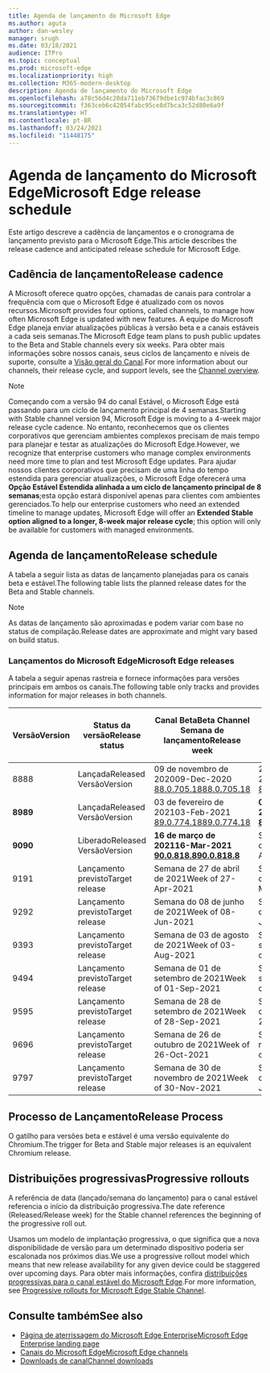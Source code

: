 ```yaml
---
title: Agenda de lançamento do Microsoft Edge
ms.author: aguta
author: dan-wesley
manager: srugh
ms.date: 03/18/2021
audience: ITPro
ms.topic: conceptual
ms.prod: microsoft-edge
ms.localizationpriority: high
ms.collection: M365-modern-desktop
description: Agenda de lançamento do Microsoft Edge
ms.openlocfilehash: a78c56d4c20da711eb73679dbe1c974bfac3c869
ms.sourcegitcommit: f363ceb6c42054fabc95ce8d7bca3c52d80e6a9f
ms.translationtype: HT
ms.contentlocale: pt-BR
ms.lasthandoff: 03/24/2021
ms.locfileid: "11448175"
---
```

# <a name="microsoft-edge-release-schedule"></a><span data-ttu-id="d6d39-103">Agenda de lançamento do Microsoft Edge</span><span class="sxs-lookup"><span data-stu-id="d6d39-103">Microsoft Edge release schedule</span></span>

<span data-ttu-id="d6d39-104">Este artigo descreve a cadência de lançamentos e o cronograma de lançamento previsto para o Microsoft Edge.</span><span class="sxs-lookup"><span data-stu-id="d6d39-104">This article describes the release cadence and anticipated release schedule for Microsoft Edge.</span></span>

## <a name="release-cadence"></a><span data-ttu-id="d6d39-105">Cadência de lançamento</span><span class="sxs-lookup"><span data-stu-id="d6d39-105">Release cadence</span></span>

<span data-ttu-id="d6d39-106">A Microsoft oferece quatro opções, chamadas de canais para controlar a frequência com que o Microsoft Edge é atualizado com os novos recursos.</span><span class="sxs-lookup"><span data-stu-id="d6d39-106">Microsoft provides four options, called channels, to manage how often Microsoft Edge is updated with new features.</span></span> <span data-ttu-id="d6d39-107">A equipe do Microsoft Edge planeja enviar atualizações públicas à versão beta e a canais estáveis a cada seis semanas.</span><span class="sxs-lookup"><span data-stu-id="d6d39-107">The Microsoft Edge team plans to push public updates to the Beta and Stable channels every six weeks.</span></span> <span data-ttu-id="d6d39-108">Para obter mais informações sobre nossos canais, seus ciclos de lançamento e níveis de suporte, consulte a [Visão geral do Canal](./microsoft-edge-channels.md#channel-overview).</span><span class="sxs-lookup"><span data-stu-id="d6d39-108">For more information about our channels, their release cycle, and support levels, see the [Channel overview](./microsoft-edge-channels.md#channel-overview).</span></span>

> [!NOTE]
> <span data-ttu-id="d6d39-109">Começando com a versão 94 do canal Estável, o Microsoft Edge está passando para um ciclo de lançamento principal de 4 semanas.</span><span class="sxs-lookup"><span data-stu-id="d6d39-109">Starting with Stable channel version 94, Microsoft Edge is moving to a 4-week major release cycle cadence.</span></span> <span data-ttu-id="d6d39-110">No entanto, reconhecemos que os clientes corporativos que gerenciam ambientes complexos precisam de mais tempo para planejar e testar as atualizações do Microsoft Edge.</span><span class="sxs-lookup"><span data-stu-id="d6d39-110">However, we recognize that enterprise customers who manage complex environments need more time to plan and test Microsoft Edge updates.</span></span> <span data-ttu-id="d6d39-111">Para ajudar nossos clientes corporativos que precisam de uma linha do tempo estendida para gerenciar atualizações, o Microsoft Edge oferecerá uma **Opção Estável Estendida alinhada a um ciclo de lançamento principal de 8 semanas**;esta opção estará disponível apenas para clientes com ambientes gerenciados.</span><span class="sxs-lookup"><span data-stu-id="d6d39-111">To help our enterprise customers who need an extended timeline to manage updates, Microsoft Edge will offer an **Extended Stable option aligned to a longer, 8-week major release cycle**; this option will only be available for customers with managed environments.</span></span>

## <a name="release-schedule"></a><span data-ttu-id="d6d39-112">Agenda de lançamento</span><span class="sxs-lookup"><span data-stu-id="d6d39-112">Release schedule</span></span>

<span data-ttu-id="d6d39-113">A tabela a seguir lista as datas de lançamento planejadas para os canais beta e estável.</span><span class="sxs-lookup"><span data-stu-id="d6d39-113">The following table lists the planned release dates for the Beta and Stable channels.</span></span>

> [!NOTE]
> <span data-ttu-id="d6d39-114">As datas de lançamento são aproximadas e podem variar com base no status de compilação.</span><span class="sxs-lookup"><span data-stu-id="d6d39-114">Release dates are approximate and might vary based on build status.</span></span>

### <a name="microsoft-edge-releases"></a><span data-ttu-id="d6d39-115">Lançamentos do Microsoft Edge</span><span class="sxs-lookup"><span data-stu-id="d6d39-115">Microsoft Edge releases</span></span>

<span data-ttu-id="d6d39-116">A tabela a seguir apenas rastreia e fornece informações para versões principais em ambos os canais.</span><span class="sxs-lookup"><span data-stu-id="d6d39-116">The following table only tracks and provides information for major releases in both channels.</span></span>

| <span data-ttu-id="d6d39-117">Versão</span><span class="sxs-lookup"><span data-stu-id="d6d39-117">Version</span></span> | <span data-ttu-id="d6d39-118">Status da versão</span><span class="sxs-lookup"><span data-stu-id="d6d39-118">Release status</span></span> | <span data-ttu-id="d6d39-119">Canal Beta</span><span class="sxs-lookup"><span data-stu-id="d6d39-119">Beta Channel</span></span><br><span data-ttu-id="d6d39-120">Semana de lançamento</span><span class="sxs-lookup"><span data-stu-id="d6d39-120">Release week</span></span> | <span data-ttu-id="d6d39-121">Canal Estável</span><span class="sxs-lookup"><span data-stu-id="d6d39-121">Stable Channel</span></span><br><span data-ttu-id="d6d39-122">Semana de lançamento</span><span class="sxs-lookup"><span data-stu-id="d6d39-122">Release week</span></span> |
|---------|-----|------|--------|
| <span data-ttu-id="d6d39-123">88</span><span class="sxs-lookup"><span data-stu-id="d6d39-123">88</span></span> | <span data-ttu-id="d6d39-124">Lançada</span><span class="sxs-lookup"><span data-stu-id="d6d39-124">Released</span></span><br><span data-ttu-id="d6d39-125">Versão</span><span class="sxs-lookup"><span data-stu-id="d6d39-125">Version</span></span> | <span data-ttu-id="d6d39-126">09 de novembro de 2020</span><span class="sxs-lookup"><span data-stu-id="d6d39-126">09-Dec-2020</span></span><br>[<span data-ttu-id="d6d39-127">88.0.705.18</span><span class="sxs-lookup"><span data-stu-id="d6d39-127">88.0.705.18</span></span>](./microsoft-edge-relnote-beta-channel.md#version-88070518-december-9) | <span data-ttu-id="d6d39-128">21 de janeiro de 2021</span><span class="sxs-lookup"><span data-stu-id="d6d39-128">21-Jan-2021</span></span><br>[<span data-ttu-id="d6d39-129">88.0.705.50</span><span class="sxs-lookup"><span data-stu-id="d6d39-129">88.0.705.50</span></span>](./microsoft-edge-relnote-stable-channel.md#version-88070550-january-21)|
| **<span data-ttu-id="d6d39-130">89</span><span class="sxs-lookup"><span data-stu-id="d6d39-130">89</span></span>** | <span data-ttu-id="d6d39-131">Lançada</span><span class="sxs-lookup"><span data-stu-id="d6d39-131">Released</span></span><br><span data-ttu-id="d6d39-132">Versão</span><span class="sxs-lookup"><span data-stu-id="d6d39-132">Version</span></span> | <span data-ttu-id="d6d39-133">03 de fevereiro de 2021</span><span class="sxs-lookup"><span data-stu-id="d6d39-133">03-Feb-2021</span></span><br>[<span data-ttu-id="d6d39-134">89.0.774.18</span><span class="sxs-lookup"><span data-stu-id="d6d39-134">89.0.774.18</span></span>](./microsoft-edge-relnote-beta-channel.md#version-89077418-february-3) | **<span data-ttu-id="d6d39-135">04-mar-2021</span><span class="sxs-lookup"><span data-stu-id="d6d39-135">04-Mar-2021</span></span>**<br>**[<span data-ttu-id="d6d39-136">89.0.774.45</span><span class="sxs-lookup"><span data-stu-id="d6d39-136">89.0.774.45</span></span>](./microsoft-edge-relnote-stable-channel.md#version-89077445-march-21)** |
| **<span data-ttu-id="d6d39-137">90</span><span class="sxs-lookup"><span data-stu-id="d6d39-137">90</span></span>** | <span data-ttu-id="d6d39-138">Liberado</span><span class="sxs-lookup"><span data-stu-id="d6d39-138">Released</span></span><br><span data-ttu-id="d6d39-139">Versão</span><span class="sxs-lookup"><span data-stu-id="d6d39-139">Version</span></span> | **<span data-ttu-id="d6d39-140">16 de março de 2021</span><span class="sxs-lookup"><span data-stu-id="d6d39-140">16-Mar-2021</span></span>**<br>**[<span data-ttu-id="d6d39-141">90.0.818.8</span><span class="sxs-lookup"><span data-stu-id="d6d39-141">90.0.818.8</span></span>](./microsoft-edge-relnote-beta-channel.md#version-9008188-march-16)** | <span data-ttu-id="d6d39-142">Semana de 15 de abril de 2021</span><span class="sxs-lookup"><span data-stu-id="d6d39-142">Week of 15-Apr-2021</span></span> |
| <span data-ttu-id="d6d39-143">91</span><span class="sxs-lookup"><span data-stu-id="d6d39-143">91</span></span> | <span data-ttu-id="d6d39-144">Lançamento previsto</span><span class="sxs-lookup"><span data-stu-id="d6d39-144">Target release</span></span> | <span data-ttu-id="d6d39-145">Semana de 27 de abril de 2021</span><span class="sxs-lookup"><span data-stu-id="d6d39-145">Week of 27-Apr-2021</span></span> | <span data-ttu-id="d6d39-146">Semana de 27 de maio de 2021</span><span class="sxs-lookup"><span data-stu-id="d6d39-146">Week of 27-May-2021</span></span> |
| <span data-ttu-id="d6d39-147">92</span><span class="sxs-lookup"><span data-stu-id="d6d39-147">92</span></span> | <span data-ttu-id="d6d39-148">Lançamento previsto</span><span class="sxs-lookup"><span data-stu-id="d6d39-148">Target release</span></span> | <span data-ttu-id="d6d39-149">Semana do 08 de junho de 2021</span><span class="sxs-lookup"><span data-stu-id="d6d39-149">Week of 08-Jun-2021</span></span> | <span data-ttu-id="d6d39-150">Semana de 22 de julho de 2021</span><span class="sxs-lookup"><span data-stu-id="d6d39-150">Week of 22-Jul-2021</span></span> |
| <span data-ttu-id="d6d39-151">93</span><span class="sxs-lookup"><span data-stu-id="d6d39-151">93</span></span> | <span data-ttu-id="d6d39-152">Lançamento previsto</span><span class="sxs-lookup"><span data-stu-id="d6d39-152">Target release</span></span> | <span data-ttu-id="d6d39-153">Semana de 03 de agosto de 2021</span><span class="sxs-lookup"><span data-stu-id="d6d39-153">Week of 03-Aug-2021</span></span> | <span data-ttu-id="d6d39-154">Semana de 02 de setembro de 2021</span><span class="sxs-lookup"><span data-stu-id="d6d39-154">Week of 02-Sep-2021</span></span> |
| <span data-ttu-id="d6d39-155">94</span><span class="sxs-lookup"><span data-stu-id="d6d39-155">94</span></span> | <span data-ttu-id="d6d39-156">Lançamento previsto</span><span class="sxs-lookup"><span data-stu-id="d6d39-156">Target release</span></span> | <span data-ttu-id="d6d39-157">Semana de 01 de setembro de 2021</span><span class="sxs-lookup"><span data-stu-id="d6d39-157">Week of 01-Sep-2021</span></span> | <span data-ttu-id="d6d39-158">Semana de 23 de setembro de 2021</span><span class="sxs-lookup"><span data-stu-id="d6d39-158">Week of 23-Sep-2021</span></span> |
| <span data-ttu-id="d6d39-159">95</span><span class="sxs-lookup"><span data-stu-id="d6d39-159">95</span></span> | <span data-ttu-id="d6d39-160">Lançamento previsto</span><span class="sxs-lookup"><span data-stu-id="d6d39-160">Target release</span></span> | <span data-ttu-id="d6d39-161">Semana de 28 de setembro de 2021</span><span class="sxs-lookup"><span data-stu-id="d6d39-161">Week of 28-Sep-2021</span></span> | <span data-ttu-id="d6d39-162">Semana de 21 de outubro de 2021</span><span class="sxs-lookup"><span data-stu-id="d6d39-162">Week of 21-Oct-2021</span></span> |
| <span data-ttu-id="d6d39-163">96</span><span class="sxs-lookup"><span data-stu-id="d6d39-163">96</span></span> | <span data-ttu-id="d6d39-164">Lançamento previsto</span><span class="sxs-lookup"><span data-stu-id="d6d39-164">Target release</span></span> | <span data-ttu-id="d6d39-165">Semana de 26 de outubro de 2021</span><span class="sxs-lookup"><span data-stu-id="d6d39-165">Week of 26-Oct-2021</span></span> | <span data-ttu-id="d6d39-166">Semana de 18 de novembro de 2021</span><span class="sxs-lookup"><span data-stu-id="d6d39-166">Week of 18-Nov-2021</span></span> |
| <span data-ttu-id="d6d39-167">97</span><span class="sxs-lookup"><span data-stu-id="d6d39-167">97</span></span> | <span data-ttu-id="d6d39-168">Lançamento previsto</span><span class="sxs-lookup"><span data-stu-id="d6d39-168">Target release</span></span> | <span data-ttu-id="d6d39-169">Semana de 30 de novembro de 2021</span><span class="sxs-lookup"><span data-stu-id="d6d39-169">Week of 30-Nov-2021</span></span> | <span data-ttu-id="d6d39-170">Semana de 06 de janeiro de 2022</span><span class="sxs-lookup"><span data-stu-id="d6d39-170">Week of 06-Jan-2022</span></span> |

## <a name="release-process"></a><span data-ttu-id="d6d39-171">Processo de Lançamento</span><span class="sxs-lookup"><span data-stu-id="d6d39-171">Release Process</span></span>

<span data-ttu-id="d6d39-172">O gatilho para versões beta e estável é uma versão equivalente do Chromium.</span><span class="sxs-lookup"><span data-stu-id="d6d39-172">The trigger for Beta and Stable major releases is an equivalent Chromium release.</span></span>

## <a name="progressive-rollouts"></a><span data-ttu-id="d6d39-173">Distribuições progressivas</span><span class="sxs-lookup"><span data-stu-id="d6d39-173">Progressive rollouts</span></span>

<span data-ttu-id="d6d39-174">A referência de data (lançado/semana do lançamento) para o canal estável referencia o início da distribuição progressiva.</span><span class="sxs-lookup"><span data-stu-id="d6d39-174">The date reference (Released/Release week) for the Stable channel references the beginning of the progressive roll out.</span></span>

<span data-ttu-id="d6d39-175">Usamos um modelo de implantação progressiva, o que significa que a nova disponibilidade de versão para um determinado dispositivo poderia ser escalonada nos próximos dias.</span><span class="sxs-lookup"><span data-stu-id="d6d39-175">We use a progressive rollout model which means that new release availability for any given device could be staggered over upcoming days.</span></span> <span data-ttu-id="d6d39-176">Para obter mais informações, confira [distribuições progressivas para o canal estável do Microsoft Edge](microsoft-edge-update-progressive-rollout.md).</span><span class="sxs-lookup"><span data-stu-id="d6d39-176">For more information, see [Progressive rollouts for Microsoft Edge Stable Channel](microsoft-edge-update-progressive-rollout.md).</span></span>

## <a name="see-also"></a><span data-ttu-id="d6d39-177">Consulte também</span><span class="sxs-lookup"><span data-stu-id="d6d39-177">See also</span></span>

- [<span data-ttu-id="d6d39-178">Página de aterrissagem do Microsoft Edge Enterprise</span><span class="sxs-lookup"><span data-stu-id="d6d39-178">Microsoft Edge Enterprise landing page</span></span>](https://aka.ms/EdgeEnterprise)
- [<span data-ttu-id="d6d39-179">Canais do Microsoft Edge</span><span class="sxs-lookup"><span data-stu-id="d6d39-179">Microsoft Edge channels</span></span>](microsoft-edge-channels.md)
- [<span data-ttu-id="d6d39-180">Downloads de canal</span><span class="sxs-lookup"><span data-stu-id="d6d39-180">Channel downloads</span></span>](https://www.microsoft.com/edge/business/download)